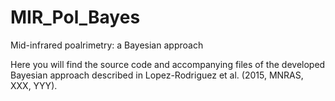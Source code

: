 # MIR_Pol_Bayes
Mid-infrared poalrimetry: a Bayesian approach

Here you will find the source code and accompanying files of the developed Bayesian approach described in Lopez-Rodriguez et al. (2015, MNRAS, XXX, YYY).
